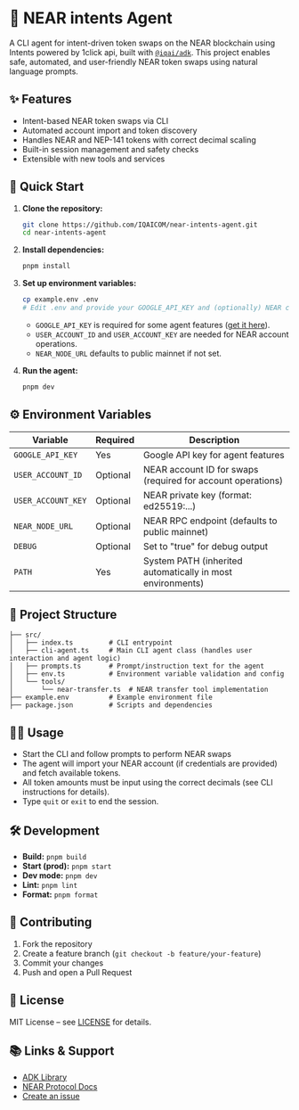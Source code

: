 # 🔄 NEAR intents Agent

A CLI agent for intent-driven token swaps on the NEAR blockchain using Intents powered by 1click api, built with [`@iqai/adk`](https://github.com/IQAICOM/adk-ts). This project enables safe, automated, and user-friendly NEAR token swaps using natural language prompts.

## ✨ Features
- Intent-based NEAR token swaps via CLI
- Automated account import and token discovery
- Handles NEAR and NEP-141 tokens with correct decimal scaling
- Built-in session management and safety checks
- Extensible with new tools and services

## 🚀 Quick Start

1. **Clone the repository:**
   ```bash
   git clone https://github.com/IQAICOM/near-intents-agent.git
   cd near-intents-agent
   ```
2. **Install dependencies:**
   ```bash
   pnpm install
   ```
3. **Set up environment variables:**
   ```bash
   cp example.env .env
   # Edit .env and provide your GOOGLE_API_KEY and (optionally) NEAR credentials
   ```
   - `GOOGLE_API_KEY` is required for some agent features ([get it here](https://aistudio.google.com/apikey)).
   - `USER_ACCOUNT_ID` and `USER_ACCOUNT_KEY` are needed for NEAR account operations.
   - `NEAR_NODE_URL` defaults to public mainnet if not set.

4. **Run the agent:**
   ```bash
   pnpm dev
   ```

## ⚙️ Environment Variables
| Variable            | Required | Description                                                      |
|---------------------|----------|------------------------------------------------------------------|
| `GOOGLE_API_KEY`    | Yes      | Google API key for agent features                                |
| `USER_ACCOUNT_ID`   | Optional | NEAR account ID for swaps (required for account operations)      |
| `USER_ACCOUNT_KEY`  | Optional | NEAR private key (format: ed25519:...)                           |
| `NEAR_NODE_URL`     | Optional | NEAR RPC endpoint (defaults to public mainnet)                   |
| `DEBUG`             | Optional | Set to "true" for debug output                                   |
| `PATH`              | Yes      | System PATH (inherited automatically in most environments)       |

## 📁 Project Structure
```
├── src/
│   ├── index.ts         # CLI entrypoint
│   ├── cli-agent.ts     # Main CLI agent class (handles user interaction and agent logic)
│   ├── prompts.ts       # Prompt/instruction text for the agent
│   ├── env.ts           # Environment variable validation and config
│   └── tools/
│       └── near-transfer.ts  # NEAR transfer tool implementation
├── example.env          # Example environment file
├── package.json         # Scripts and dependencies
```

## 🧑‍💻 Usage
- Start the CLI and follow prompts to perform NEAR swaps
- The agent will import your NEAR account (if credentials are provided) and fetch available tokens.
- All token amounts must be input using the correct decimals (see CLI instructions for details).
- Type `quit` or `exit` to end the session.

## 🛠️ Development
- **Build:** `pnpm build`
- **Start (prod):** `pnpm start`
- **Dev mode:** `pnpm dev`
- **Lint:** `pnpm lint`
- **Format:** `pnpm format`

## 🤝 Contributing
1. Fork the repository
2. Create a feature branch (`git checkout -b feature/your-feature`)
3. Commit your changes
4. Push and open a Pull Request

## 📄 License
MIT License – see [LICENSE](LICENSE) for details.

## 📚 Links & Support
- [ADK Library](https://github.com/IQAICOM/adk-ts)
- [NEAR Protocol Docs](https://docs.near.org/)
- [Create an issue](https://github.com/IQAICOM/near-intents-agent/issues)